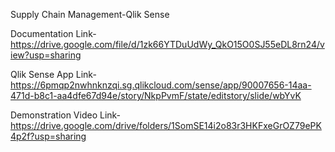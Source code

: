 Supply Chain Management-Qlik Sense


Documentation Link-https://drive.google.com/file/d/1zk66YTDuUdWy_QkO15O0SJ55eDL8rn24/view?usp=sharing


Qlik Sense App Link- https://6pmqp2nwhnknzqi.sg.qlikcloud.com/sense/app/90007656-14aa-471d-b8c1-aa4dfe67d94e/story/NkpPvmF/state/editstory/slide/wbYvK


Demonstration Video Link-https://drive.google.com/drive/folders/1SomSE14i2o83r3HKFxeGrOZ79ePK4p2f?usp=sharing
